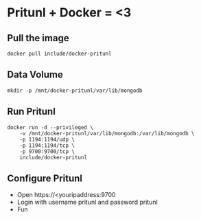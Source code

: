# Pritunl + Docker = <3

## Pull the image

    docker pull include/docker-pritunl

## Data Volume

    mkdir -p /mnt/docker-pritunl/var/lib/mongodb

## Run Pritunl

    docker run -d --privileged \
        -v /mnt/docker-pritunl/var/lib/mongodb:/var/lib/mongodb \
        -p 1194:1194/udp \
        -p 1194:1194/tcp \
        -p 9700:9700/tcp \
        include/docker-pritunl

## Configure Pritunl

* Open https://<youripaddress:9700
* Login with username pritunl and password pritunl
* Fun
